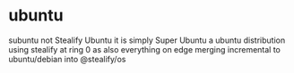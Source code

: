 # ubuntu
subuntu not Stealify Ubuntu it is simply Super Ubuntu a ubuntu distribution using stealify at ring 0 as also everything on edge merging incremental to ubuntu/debian into @stealify/os

